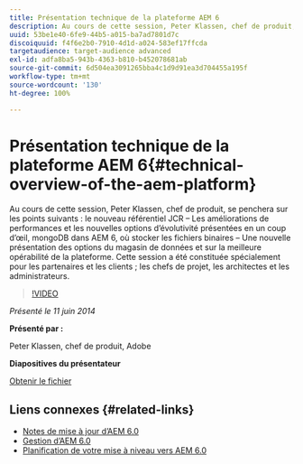 ```yaml
---
title: Présentation technique de la plateforme AEM 6
description: Au cours de cette session, Peter Klassen, chef de produit, se penche sur le nouveau référentiel JCR, sur certaines améliorations de ses performances et sur de nouvelles options d’évolutivité.
uuid: 53be1e40-6fe9-44b5-a015-ba7ad7801d7c
discoiquuid: f4f6e2b0-7910-4d1d-a024-583ef17ffcda
targetaudience: target-audience advanced
exl-id: adfa8ba5-943b-4363-b810-b452078681ab
source-git-commit: 6d504ea3091265bba4c1d9d91ea3d704455a195f
workflow-type: tm+mt
source-wordcount: '130'
ht-degree: 100%

---
```


# Présentation technique de la plateforme AEM 6{#technical-overview-of-the-aem-platform}

Au cours de cette session, Peter Klassen, chef de produit, se penchera sur les points suivants : le nouveau référentiel JCR – Les améliorations de performances et les nouvelles options d’évolutivité présentées en un coup d’œil, mongoDB dans AEM 6, où stocker les fichiers binaires – Une nouvelle présentation des options du magasin de données et sur la meilleure opérabilité de la plateforme. Cette session a été constituée spécialement pour les partenaires et les clients ; les chefs de projet, les architectes et les administrateurs.

>[!VIDEO](https://video.tv.adobe.com/v/19517/?quality=9)

*Présenté le 11 juin 2014*

**Présenté par :**

Peter Klassen, chef de produit, Adobe

**Diapositives du présentateur**

[Obtenir le fichier](assets/aem6-platform-whatsnew.pdf)

## Liens connexes {#related-links}

* [Notes de mise à jour d’AEM 6.0](http://docs.adobe.com/content/docs/en/aem/6-0/release-notes.html)
* [Gestion d’AEM 6.0](http://docs.adobe.com/docs/fr/aem/6-0/manage.html)
* [Planification de votre mise à niveau vers AEM 6.0](http://docs.adobe.com/content/docs/en/aem/6-0/deploy/upgrade/planning.html)
